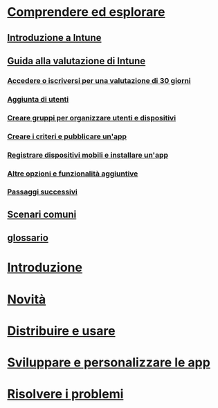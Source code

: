 # [Comprendere ed esplorare](introduction-to-microsoft-intune.md)
## [Introduzione a Intune](introduction-to-microsoft-intune.md)
## [Guida alla valutazione di Intune](get-started-with-a-30-day-trial-of-microsoft-intune.md)
### [Accedere o iscriversi per una valutazione di 30 giorni](get-started-with-a-30-day-trial-of-microsoft-intune-step-1.md)
### [Aggiunta di utenti](get-started-with-a-30-day-trial-of-microsoft-intune-step-2.md)
### [Creare gruppi per organizzare utenti e dispositivi](get-started-with-a-30-day-trial-of-microsoft-intune-step-3.md)
### [Creare i criteri e pubblicare un'app](get-started-with-a-30-day-trial-of-microsoft-intune-step-4.md)
### [Registrare dispositivi mobili e installare un'app](get-started-with-a-30-day-trial-of-microsoft-intune-step-5.md)
### [Altre opzioni e funzionalità aggiuntive](get-started-with-a-30-day-trial-of-microsoft-intune-step-6.md)
### [Passaggi successivi](get-started-with-a-30-day-trial-of-microsoft-intune-step-7.md)
## [Scenari comuni](common-ways-to-use-intune.md)
## [glossario](intune-glossary.md)

# [Introduzione](/intune/get-started/what-to-know-before-you-start-microsoft-intune)
# [Novità](/intune/whats-new/whats-new-in-microsoft-intune)
<!-- # [Plan and Design](/intune/plan-design/ways-to-do-enterprise-mobility) -->
# [Distribuire e usare](/intune/deploy-use/overview-of-device-and-app-lifecycles-in-microsoft-intune)
# [Sviluppare e personalizzare le app](/intune/develop/intune-app-sdk)
# [Risolvere i problemi](/intune/troubleshoot/general-troubleshooting-tips-for-microsoft-intune)


<!--HONumber=Oct16_HO4-->


